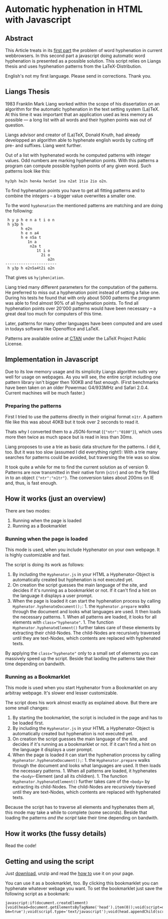 # Automatic hyphenation in HTML with Javascript #

## Abstract ##
This Article treats in its [first part](http://code.google.com/p/hyphenator/wiki/1HyphenationInHTML) the problem of word hyphenation in current webbrowsers. In this second part a javascript doing automatic word hyphenation is presented as a possible solution. This script relies on Liangs thesis and uses hyphenation patterns from the LaTeX-Distribution.

English's not my first language. Please send in corrections. Thank you.


## Liangs Thesis ##
1983 Franklin Mark Liang worked within the scope of his dissertation on an algorithm for the automatic hyphenation in the text setting system (La)TeX. At this time it was important that an application used as less memory as possible — a long list with all words and their hyphen points was out of question.

Liangs advisor and creator of (La)TeX, Donald Knuth, had already developped an algorithm able to hyphenate english words by cutting off pre- and suffixes. Liang went further.

Out of a list with hyphenated words he computed patterns with integer values. Odd numbers are marking hyphenation points. With this patterns a program can compute possible hyphen points of any given word. Such patterns look like this:

`hy3ph he2n hen4a hen5at 1na n2at 1tio 2io o2n`.

To find hyphenation points you have to get all fitting patterns and to combine the integers – a bigger value overwrites a smaller one.

To the word `hyphenation` the mentioned patterns are matching and are doing the following:

```
 h y p h e n a t i o n 
 h y3p h
       h e2n
       h e n a4
       h e n5a t
          1n a
           n2a t
              1t i o
                2i o
                   o2n
-----------------------
 h y3p h e2n5a4t2i o2n
```
That gives us `hy|phen|ation`.

Liang tried many different parameters for the computation of the patterns. He preferred to miss
out a hyphenation point instead of setting a false one. During his tests he found that with only about 5000 patterns
the programm was able to find almost 90% of all hyphenation points. To find all hyphenation points over 20'000
patterns would have been necessary &ndash; a great deal too much for computers of this time.

Later, patterns for many other languages have been computed and are used in todays software
like Openoffice and LaTeX.

Patterns are available online at [CTAN](http://www.ctan.org/tex-archive/language/hyphenation/") under the LaTeX Project Public License.

## Implementation in Javascript ##
Due to its low memory usage and its simplicity Liangs algorithm suits very well for usage on webpages. As you will see, the entire script including one pattern library isn't bigger then 100KB and fast enough.
(First benchmarks have been taken on an older Powermac G4/933MHz and Safari 2.0.4. Current machines will be much faster.)

### Preparing the patterns ###
First I tried to use the patterns directly in their original format `n1tr`. A pattern file like this was
about 40KB but it took over 2 seconds to read it.

Thats why I converted them to a JSON-format (`{"ntr":"0100"}`), which uses more then twice as much space
but is read in less than 30ms.

Liang proposes to use a trie as basic data structure for the patterns. I did it, too. But it
was too slow (assumed I did everything right!): With a trie many searches for patterns could be avoided, but
traversing the trie was so slow.

It took quite a while for me to find the current solution as of version 9. Patterns are now transmitted in their native form (`n1tr`) and on the fly filled in to an object `{"ntr":"n1tr"}`. The conversion takes about 200ms on IE and, thus, is fast enough.

## How it works (just an overview) ##
There are two modes:
  1. Running when the page is loaded
  1. Running as a Bookmarklet

### Running when the page is loaded ###
This mode is used, when you include Hyphenator on your own webpage. It is highly customizable and fast.

The script is doing its work as follows:
  1. By including the `Hyphenator.js` in your HTML a Hyphenator-Object is automatically created but hyphenation is not executed yet.
  1. On creation the script guesses the main language of the site, and decides if it's running as a bookmarklet or not. If it can't find a hint on the language it displays a user prompt.
  1. When the page is loaded it can start the hyphenation process by calling `Hyphenator.hyphenateDocument();`:
    1. the `Hyphenator.prepare` walks through the document and looks what languages are used. It then loads the necessary patterns.
    1. When all patterns are loaded, it looks for all elements with `class="hyphenate"`.
    1. The function `Hyphenator.hyphenateElement()` further takes care of these elements by extracting their child-Nodes. The child-Nodes are recursively traversed until they are text-Nodes, which contents are replaced with hyphenated texts.

By applying the `class="hyphenate"` only to a small set of elements you can massively speed up the script. Beside that laoding the patterns take their time depending on bandwith.

### Running as a Bookmarklet ###
This mode is used when you start Hyphenator from a Bookmarklet on any arbitray webpage. It's slower end lesser customizable.

The script does his work almost exactly as explained above. But there are some small changes:
  1. By starting the bookmarklet, the script is included in the page and has to be loaded first.
  1. By including the `Hyphenator.js` in your HTML a Hyphenator-Object is automatically created but hyphenation is not executed yet.
  1. On creation the script guesses the main language of the site, and decides if it's running as a bookmarklet or not. If it can't find a hint on the language it displays a user prompt.
  1. When the page is loaded it can start the hyphenation process by calling `Hyphenator.hyphenateDocument();`:
    1. the `Hyphenator.prepare` walks through the document and looks what languages are used. It then loads the necessary patterns.
    1. When all patterns are loaded, it hyphenates the `<body>`-Element (and all its children).
    1. The function `Hyphenator.hyphenateElement()` further takes care of the `<body>` by extracting its child-Nodes. The child-Nodes are recursively traversed until they are text-Nodes, which contents are replaced with hyphenated texts.

Because the script has to traverse all elements and hyphenates them all, this mode may take a while to complete (some seconds). Beside that loading the patterns _and the script_ take their time depending on bandwith.

## How it works (the fussy details) ##
Read the code!

## Getting and using the script ##
Just [download](http://code.google.com/p/hyphenator/downloads/list), unzip and read the [how to](3HowTo.md) use it on your page.

You can use it as a bookmarklet, too. By clicking this bookmarklet you can hyphenate whatever webage you want. To set the bookmarklet just save the following script as a bookmark:
```
javascript:if(document.createElement){void(head=document.getElementsByTagName('head').item(0));void(script=document.createElement('script'));void(script.src='http://www.mnn.ch/hyph/v5/Hyphenator.js?bm=true');void(script.type='text/javascript');void(head.appendChild(script));}
```